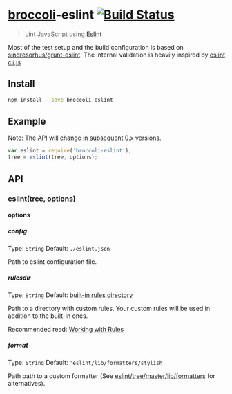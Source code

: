 # [broccoli](https://github.com/joliss/broccoli)-eslint [![Build Status](https://travis-ci.org/makepanic/broccoli-eslint.png?branch=master)](https://travis-ci.org/makepanic/broccoli-eslint)

> Lint JavaScript using [Eslint](http://eslint.org/)

Most of the test setup and the build configuration is based on [sindresorhus/grunt-eslint](https://github.com/sindresorhus/grunt-eslint).
The internal validation is heavily inspired by [eslint cli.js](https://github.com/eslint/eslint/blob/master/lib/cli.js)

## Install

```bash
npm install --save broccoli-eslint
```

## Example

Note: The API will change in subsequent 0.x versions.

```js
var eslint = require('broccoli-eslint');
tree = eslint(tree, options);
```

## API

### eslint(tree, options)

#### options

##### config

Type: `String`
Default: `./eslint.json`

Path to eslint configuration file.

##### rulesdir

Type: `String`
Default: [built-in rules directory](https://github.com/eslint/eslint/tree/master/lib/rules)

Path to a directory with custom rules. Your custom rules will be used in addition to the built-in ones.

Recommended read: [Working with Rules](https://github.com/eslint/eslint/blob/master/docs/developer-guide/working-with-rules.md)

##### format

Type: `String`
Default: `'eslint/lib/formatters/stylish'`

Path path to a custom formatter (See [eslint/tree/master/lib/formatters](https://github.com/eslint/eslint/tree/master/lib/formatters) for alternatives).